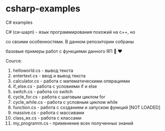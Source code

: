 # csharp-examples
C# examples

C# (си-шарп) - язык программирования похожий на c++, но

со своими особенностями. В данном репозитории собраны

базовые примеры работ с функциями данного ЯП :otter: :heart:

Cource:
  1. helloworld.cs - вывод текста
  2. entertext.cs - ввод и вывод текста
  3. calculator.cs - работа с математическими операциями
  4. if_else.cs - работа с условиями if и else
  5. switch.cs - работа со switch
  6. cycle_for.cs - работа с шаговым циклом for
  7. cycle_while.cs - работа с условным циклом while
  8. function.cs - работа с созданием и запуском функций [NOT LOADED]
  9. massive.cs - работа с массивами
  10. class_ex.cs - работа с классами
  11. my_programm.cs - применение всех полученных знаний
